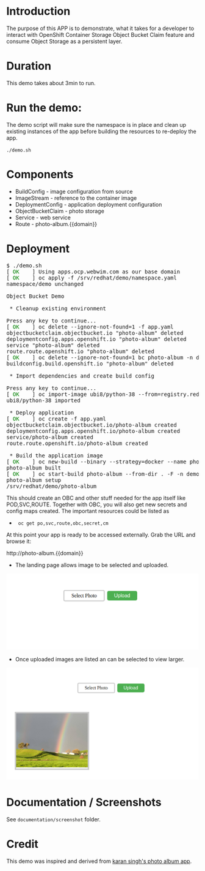 # Introduction

The purpose of this APP is to demonstrate, what it takes for a developer to interact with OpenShift Container Storage Object Bucket Claim feature and consume Object Storage as a persistent layer.

# Duration
This demo takes about 3min to run.

# Run the demo:
The demo script will make sure the namespace is in place and clean up existing instances of the app before building the resources to re-deploy the app.

``./demo.sh``

# Components

* BuildConfig - image configuration from source
* ImageStream - reference to the container image
* DeploymentConfig - application deployment configuration
* ObjectBucketClaim - photo storage
* Service - web service
* Route - photo-album.{{domain}}

# Deployment
<pre>
$ ./demo.sh
[ <span style="color:green">OK</span>    ] Using apps.ocp.webwim.com as our base domain
[ <span style="color:green">OK</span>    ] oc apply -f /srv/redhat/demo/namespace.yaml
namespace/demo unchanged

Object Bucket Demo

 * Cleanup existing environment

Press any key to continue... 
[ <span style="color:green">OK</span>    ] oc delete --ignore-not-found=1 -f app.yaml
objectbucketclaim.objectbucket.io "photo-album" deleted
deploymentconfig.apps.openshift.io "photo-album" deleted
service "photo-album" deleted
route.route.openshift.io "photo-album" deleted
[ <span style="color:green">OK</span>    ] oc delete --ignore-not-found=1 bc photo-album -n demo
buildconfig.build.openshift.io "photo-album" deleted

 * Import dependencies and create build config

Press any key to continue... 
[ <span style="color:green">OK</span>    ] oc import-image ubi8/python-38 --from=registry.redhat.io/ubi8/python-38 --confirm -n demo
ubi8/python-38 imported

 * Deploy application
[ <span style="color:green">OK</span>    ] oc create -f app.yaml
objectbucketclaim.objectbucket.io/photo-album created
deploymentconfig.apps.openshift.io/photo-album created
service/photo-album created
route.route.openshift.io/photo-album created

 * Build the application image
[ <span style="color:green">OK</span>    ] oc new-build --binary --strategy=docker --name photo-album -n demo
photo-album built
[ <span style="color:green">OK</span>    ] oc start-build photo-album --from-dir . -F -n demo
photo-album setup
/srv/redhat/demo/photo-album
</pre>

This should create an OBC and other stuff needed for the app itself like POD,SVC,ROUTE. Together with OBC, you will also get new secrets and config maps created. The important resources could be listed as
- `` oc get po,svc,route,obc,secret,cm``

At this point your app is ready to be accessed externally. Grab the URL and browse it:

http://photo-album.{{domain}}

- The landing page allows image to be selected and uploaded.

![](documentation/screenshots/Demo%20App%20-%20Start.png)

- Once uploaded images are listed an can be selected to view larger.

![](documentation/screenshots/Demo%20App%20-%20With%20Image.png)


# Documentation / Screenshots
See ``documentation/screenshot`` folder.

# Credit
This demo was inspired and derived from [karan singh's photo album app](https://github.com/ksingh7/openshift-photo-album-app).
